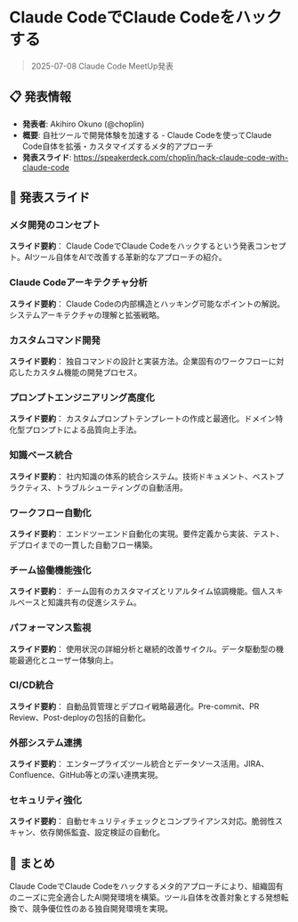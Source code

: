 # Claude CodeでClaude Codeをハックする
> 2025-07-08 Claude Code MeetUp発表

## 📋 発表情報
- **発表者**: Akihiro Okuno (@choplin)
- **概要**: 自社ツールで開発体験を加速する - Claude Codeを使ってClaude Code自体を拡張・カスタマイズするメタ的アプローチ
- **発表スライド**: https://speakerdeck.com/choplin/hack-claude-code-with-claude-code

## 🎯 発表スライド

### メタ開発のコンセプト

**スライド要約**：
Claude CodeでClaude Codeをハックするという発表コンセプト。AIツール自体をAIで改善する革新的なアプローチの紹介。

### Claude Codeアーキテクチャ分析

**スライド要約**：
Claude Codeの内部構造とハッキング可能なポイントの解説。システムアーキテクチャの理解と拡張戦略。

### カスタムコマンド開発

**スライド要約**：
独自コマンドの設計と実装方法。企業固有のワークフローに対応したカスタム機能の開発プロセス。

### プロンプトエンジニアリング高度化

**スライド要約**：
カスタムプロンプトテンプレートの作成と最適化。ドメイン特化型プロンプトによる品質向上手法。

### 知識ベース統合

**スライド要約**：
社内知識の体系的統合システム。技術ドキュメント、ベストプラクティス、トラブルシューティングの自動活用。

### ワークフロー自動化

**スライド要約**：
エンドツーエンド自動化の実現。要件定義から実装、テスト、デプロイまでの一貫した自動フロー構築。

### チーム協働機能強化

**スライド要約**：
チーム固有のカスタマイズとリアルタイム協調機能。個人スキルベースと知識共有の促進システム。

### パフォーマンス監視

**スライド要約**：
使用状況の詳細分析と継続的改善サイクル。データ駆動型の機能最適化とユーザー体験向上。

### CI/CD統合

**スライド要約**：
自動品質管理とデプロイ戦略最適化。Pre-commit、PR Review、Post-deployの包括的自動化。

### 外部システム連携

**スライド要約**：
エンタープライズツール統合とデータソース活用。JIRA、Confluence、GitHub等との深い連携実現。

### セキュリティ強化

**スライド要約**：
自動セキュリティチェックとコンプライアンス対応。脆弱性スキャン、依存関係監査、設定検証の自動化。

## 🎉 まとめ
Claude CodeでClaude Codeをハックするメタ的アプローチにより、組織固有のニーズに完全適合したAI開発環境を構築。ツール自体を改善対象とする発想転換で、競争優位性のある独自開発環境を実現。